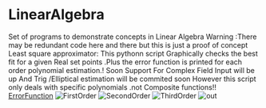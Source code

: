 # LinearAlgebra
Set of programs to demonstrate concepts in Linear Algebra
Warning :There may be redundant code here and there but this is just a proof of concept 
Least square approximator:
This pythonn script Graphically checks the best fit for a given Real set points .Plus the error function is printed for each order polynomial estimation.!
Soon Support For Complex Field Input will be up
And Trig /Elliptical estimation will be commited soon 
However this script only deals with specific polynomials .not Composite functions!!
[ErrorFunction](https://user-images.githubusercontent.com/92035508/147105968-76076175-3d0e-4087-9113-835f546e7269.PNG)
![FirstOrder](https://user-images.githubusercontent.com/92035508/147105977-1dec5147-6841-424d-a660-05979fb16cf3.PNG)
![SecondOrder](https://user-images.githubusercontent.com/92035508/147105983-7b40966b-6068-419e-9eb3-a647a2492c7b.PNG)
![ThirdOrder](https://user-images.githubusercontent.com/92035508/147105985-fe1a6030-a330-4978-b096-42934ff33ac7.PNG)
![out](https://user-images.githubusercontent.com/92035508/147105987-07282356-59d6-43e2-b72f-0ee2e3c90eee.PNG)

